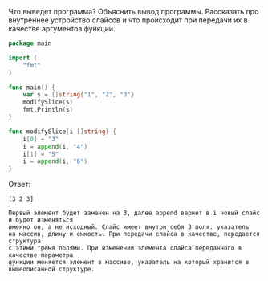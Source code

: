 Что выведет программа? Объяснить вывод программы. Рассказать про внутреннее устройство слайсов и что происходит при передачи их в качестве аргументов функции.

```go
package main

import (
	"fmt"
)

func main() {
	var s = []string{"1", "2", "3"}
	modifySlice(s)
	fmt.Println(s)
}

func modifySlice(i []string) {
	i[0] = "3"
	i = append(i, "4")
	i[1] = "5"
	i = append(i, "6")
}
```

Ответ:
```
[3 2 3]

Первый элемент будет заменен на 3, далее append вернет в i новый слайс и будет изменяться
именно он, а не исходный. Слайс имеет внутри себя 3 поля: указатель
на массив, длину и емкость. При передачи слайса в качестве, передается структура
с этими тремя полями. При изменении элемента слайса переданного в качестве параметра
функции меняется элемент в массиве, указатель на который хранится в вышеописанной структуре.
```